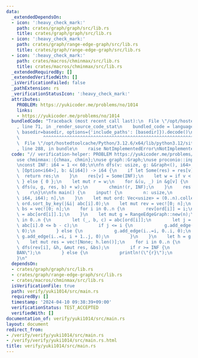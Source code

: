 ```yaml
---
data:
  _extendedDependsOn:
  - icon: ':heavy_check_mark:'
    path: crates/graph/graph/src/lib.rs
    title: crates/graph/graph/src/lib.rs
  - icon: ':heavy_check_mark:'
    path: crates/graph/range-edge-graph/src/lib.rs
    title: crates/graph/range-edge-graph/src/lib.rs
  - icon: ':heavy_check_mark:'
    path: crates/macros/chminmax/src/lib.rs
    title: crates/macros/chminmax/src/lib.rs
  _extendedRequiredBy: []
  _extendedVerifiedWith: []
  _isVerificationFailed: false
  _pathExtension: rs
  _verificationStatusIcon: ':heavy_check_mark:'
  attributes:
    PROBLEM: https://yukicoder.me/problems/no/1014
    links:
    - https://yukicoder.me/problems/no/1014
  bundledCode: "Traceback (most recent call last):\n  File \"/opt/hostedtoolcache/Python/3.12.6/x64/lib/python3.12/site-packages/onlinejudge_verify/documentation/build.py\"\
    , line 71, in _render_source_code_stat\n    bundled_code = language.bundle(stat.path,\
    \ basedir=basedir, options={'include_paths': [basedir]}).decode()\n          \
    \         ^^^^^^^^^^^^^^^^^^^^^^^^^^^^^^^^^^^^^^^^^^^^^^^^^^^^^^^^^^^^^^^^^^^^^^^^^^^^^^^^^\n\
    \  File \"/opt/hostedtoolcache/Python/3.12.6/x64/lib/python3.12/site-packages/onlinejudge_verify/languages/rust.py\"\
    , line 288, in bundle\n    raise NotImplementedError\nNotImplementedError\n"
  code: "// verification-helper: PROBLEM https://yukicoder.me/problems/no/1014\n\n\
    use chminmax::{chmax, chmin};\nuse graph::Graph;\nuse proconio::input;\nuse range_edge_graph::RangeEdgeGraph;\n\
    \nconst INF: i64 = 1 << 60;\n\nfn dfs(v: usize, g: &Graph<(), i64>, res: &mut\
    \ [Option<i64>], b: &[i64]) -> i64 {\n    if let Some(res) = res[v] {\n      \
    \  return res;\n    }\n    res[v] = Some(INF);\n    let w = if v < b.len() { b[v]\
    \ } else { 0 };\n    let mut r = w;\n    for &(u, _) in &g[v] {\n        chmax!(r,\
    \ dfs(u, g, res, b) + w);\n        chmin!(r, INF);\n    }\n    res[v] = Some(r);\n\
    \    r\n}\n\nfn main() {\n    input! {\n        n: usize,\n        abc: [(i64,\
    \ i64, i64); n],\n    }\n    let mut ord: Vec<usize> = (0..n).collect();\n   \
    \ ord.sort_by_key(|&i| abc[i].0);\n    let mut rev = vec![0; n];\n    let mut\
    \ bs = vec![0; n];\n    for i in 0..n {\n        rev[ord[i]] = i;\n        bs[i]\
    \ = abc[ord[i]].1;\n    }\n    let mut g = RangeEdgeGraph::new(n);\n    for i\
    \ in 0..n {\n        let (_, b, c) = abc[ord[i]];\n        let j = ord.partition_point(|&i|\
    \ abc[i].0 <= b - c);\n        if j <= i {\n            g.add_edge(i..=i, 0..j,\
    \ 0);\n        } else {\n            g.add_edge(i..=i, 0..i, 0);\n           \
    \ g.add_edge(i..=i, i + 1..j, 0);\n        }\n    }\n    let h = g.build();\n\
    \    let mut res = vec![None; h.len()];\n    for i in 0..n {\n        let r =\
    \ dfs(rev[i], &h, &mut res, &bs);\n        if r >= INF {\n            println!(\"\
    BAN\");\n        } else {\n            println!(\"{r}\");\n        }\n    }\n\
    }\n"
  dependsOn:
  - crates/graph/graph/src/lib.rs
  - crates/graph/range-edge-graph/src/lib.rs
  - crates/macros/chminmax/src/lib.rs
  isVerificationFile: true
  path: verify/yuki1014/src/main.rs
  requiredBy: []
  timestamp: '2024-04-10 09:38:39+09:00'
  verificationStatus: TEST_ACCEPTED
  verifiedWith: []
documentation_of: verify/yuki1014/src/main.rs
layout: document
redirect_from:
- /verify/verify/yuki1014/src/main.rs
- /verify/verify/yuki1014/src/main.rs.html
title: verify/yuki1014/src/main.rs
---
```

